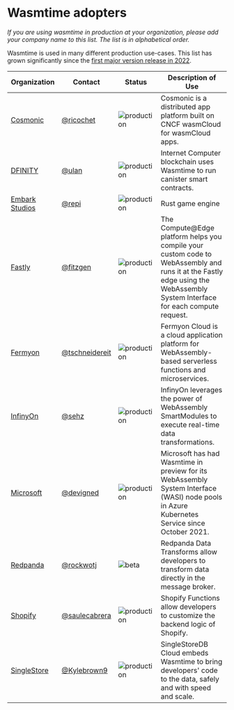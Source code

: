 # Wasmtime adopters

_If you are using wasmtime in production at your organization, please add your company name to this list.
The list is in alphabetical order._

Wasmtime is used in many different production use-cases. This list has grown significantly since the [first major version release in 2022](https://bytecodealliance.org/articles/wasmtime-1-0-fast-safe-and-production-ready).

| Organization | Contact | Status | Description of Use |
| - | - | - | - |
| [Cosmonic](https://www.cosmonic.com) | [@ricochet](https://github.com/ricochet) | ![production](https://img.shields.io/badge/-production-blue?style=flat) | Cosmonic is a distributed app platform built on CNCF wasmCloud for wasmCloud apps. |
| [DFINITY](https://dfinity.org/) | [@ulan](https://github.com/ulan) | ![production](https://img.shields.io/badge/-production-blue?style=flat) | Internet Computer blockchain uses Wasmtime to run canister smart contracts. |
| [Embark Studios](https://www.embark-studios.com/) | [@repi](https://github.com/repi) | ![production](https://img.shields.io/badge/-production-blue?style=flat) | Rust game engine |
| [Fastly](https://fastly.com/) | [@fitzgen](https://github.com/fitzgen) | ![production](https://img.shields.io/badge/-production-blue?style=flat) | The Compute@Edge platform helps you compile your custom code to WebAssembly and runs it at the Fastly edge using the WebAssembly System Interface for each compute request. |
| [Fermyon](https://fermyon.com) | [@tschneidereit](https://github.com/tschneidereit) | ![production](https://img.shields.io/badge/-production-blue?style=flat) | Fermyon Cloud is a cloud application platform for WebAssembly-based serverless functions and microservices. |
| [InfinyOn](https://infinyon.com/) | [@sehz](https://github.com/sehz) | ![production](https://img.shields.io/badge/-production-blue?style=flat) | InfinyOn leverages the power of WebAssembly SmartModules to execute real-time data transformations. |
| [Microsoft](https://microsoft.com/) | [@devigned](https://gist.github.com/devigned) | ![production](https://img.shields.io/badge/-production-blue?style=flat) | Microsoft has had Wasmtime in preview for its WebAssembly System Interface (WASI) node pools in Azure Kubernetes Service since October 2021. |
| [Redpanda](https://redpanda.com/) | [@rockwotj](https://github.com/rockwotj) | ![beta](https://img.shields.io/badge/-beta-orange?style=flat) | Redpanda Data Transforms allow developers to transform data directly in the message broker. |
| [Shopify](https://www.shopify.com/) | [@saulecabrera](https://github.com/saulecabrera) | ![production](https://img.shields.io/badge/-production-blue?style=flat) | Shopify Functions allow developers to customize the backend logic of Shopify. |
| [SingleStore](https://www.singlestore.com/) | [@Kylebrown9](https://github.com/Kylebrown9) | ![production](https://img.shields.io/badge/-production-blue?style=flat) | SingleStoreDB Cloud embeds Wasmtime to bring developers' code to the data, safely and with speed and scale. |
